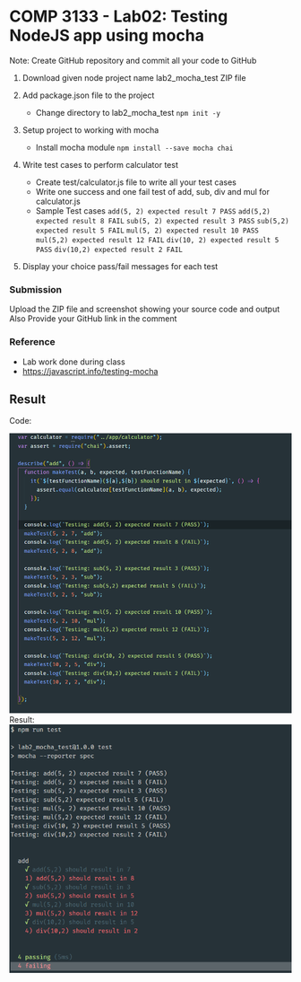 # COMP 3133 - Lab02: Testing NodeJS app using mocha

Note: Create GitHub repository and commit all your code to GitHub

1) Download given node project name lab2_mocha_test ZIP file
2) Add package.json file to the project
    - Change directory to lab2_mocha_test
      `npm init -y`

3) Setup project to working with mocha
    -	Install mocha module
      `npm install --save mocha chai`

4)	Write test cases to perform calculator test 
    -	Create test/calculator.js file to write all your test cases
    -	Write one success and one fail test of add, sub, div and mul for calculator.js
    -	Sample Test cases
      `add(5, 2) expected result 7 PASS`
      `add(5,2) expected result 8 FAIL`
      `sub(5, 2) expected result 3 PASS`
      `sub(5,2) expected result 5 FAIL`
      `mul(5, 2) expected result 10 PASS`
      `mul(5,2) expected result 12 FAIL`
      `div(10, 2) expected result 5 PASS`
      `div(10,2) expected result 2 FAIL`

5)	Display your choice pass/fail messages for each test

### Submission

Upload the ZIP file and screenshot showing your source code and output
Also Provide your GitHub link in the comment

### Reference
-	Lab work done during class
-	https://javascript.info/testing-mocha

## Result
Code:

<img src="code.png">
Result:

<img src="output.png">